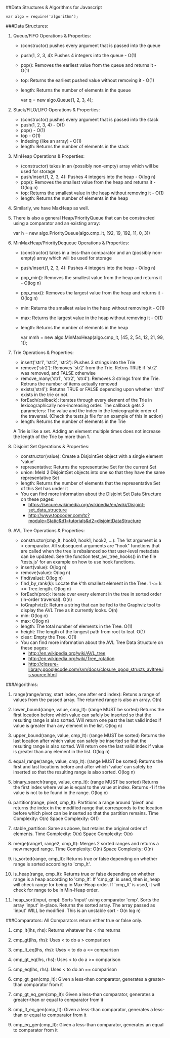 ##Data Structures & Algorithms for Javascript

    var algo = require('algorithm');


###Data Structures:
1. Queue/FIFO Operations & Properties:
    * (constructor) pushes every argument that is passed into the queue
    * push(1, 2, 3, 4): Pushes 4 integers into the queue - O(1)
    * pop(): Removes the earliest value from the queue and returns it - O(1)
    * top: Returns the earliest pushed value without removing it - O(1)
    * length: Returns the number of elements in the queue

        var q = new algo.Queue(1, 2, 3, 4);


2. Stack/FILO/LIFO Operations & Properties:
    * (constructor) pushes every argument that is passed into the stack
    * push(1, 2, 3, 4) - O(1)
    * pop() - O(1)
    * top   - O(1)
    * Indexing (like an array) - O(1)
    * length: Returns the number of elements in the stack

3. MinHeap Operations & Properties:
    * (constructor) takes in an (possibly non-empty) array which will be used for storage
    * push/insert(1, 2, 3, 4): Pushes 4 integers into the heap - O(log n)
    * pop(): Removes the smallest value from the heap and returns it - O(log n)
    * top: Returns the smallest value in the heap without removing it - O(1)
    * length: Returns the number of elements in the heap

4. Similarly, we have MaxHeap as well.

5. There is also a general Heap/PriorityQueue that can be constructed using 
a comparator and an existing array:

	var h = new algo.PriorityQueue(algo.cmp_lt, [92, 19, 192, 11, 0, 3])

6. MinMaxHeap/PriorityDequeue Operations & Properties:
    * (constructor) takes in a less-than comparator and an (possibly non-empty) array 
    which will be used for storage
    * push/insert(1, 2, 3, 4): Pushes 4 integers into the heap - O(log n)
    * pop_min(): Removes the smallest value from the heap and returns it - O(log n)
    * pop_max(): Removes the largest value from the heap and returns it - O(log n)
    * min: Returns the smallest value in the heap without removing it - O(1)
    * max: Returns the largest value in the heap without removing it - O(1)
    * length: Returns the number of elements in the heap

        var mmh = new algo.MinMaxHeap(algo.cmp_lt, [45, 2, 54, 12, 21, 99, 1]);

7. Trie Operations & Properties:
    * insert('str1', 'str2', 'str3'): Pushes 3 strings into the Trie
    * remove('str2'): Removes 'str2' from the Trie. Retrns TRUE if 'str2' was
    removed, and FALSE otherwise
    * remove_many('str1', 'str2', 'str4'): Removes 3 strings from the Trie. Retruns
    the number of items actually removed
    * exists('str4'): Retutns TRUE or FALSE depending upon whether 'str4' exists
    in the trie or not.
    * forEach(callback): Iterates through every element of the Trie in lexicographically
    non-increasing order. The callback gets 2 parameters: The value and the index in
    the lexicographic order of the traversal. (Check the tests.js file for an example
    of this in action)
    * length: Returns the number of elements in the Trie

    A Trie is like a set. Adding an element multiple times does not increase the
    length of the Trie by more than 1.

8. Disjoint Set Operations & Properties:
    * constructor(value): Create a DisjointSet object with a single element 'value'
    * representative: Returns the representative Set for the current Set
    * union: Meld 2 DisjointSet objects into one so that they have the same 
      representative Set
    * length: Returns the number of elements that the representative Set of this
      Set has under it
    * You can find more information about the Disjoint Set Data Structure on these pages:
        * https://secure.wikimedia.org/wikipedia/en/wiki/Disjoint-set_data_structure
        * http://www.topcoder.com/tc?module=Static&d1=tutorials&d2=disjointDataStructure

9. AVL Tree Operations & Properties:
    * constructor(cmp_lt, hook0, hook1, hook2, ...): The 1st argument is a < comparator.
      All subsequent arguments are "hook" functions that are called when the tree is
      rebalanced so that user-level metadata can be updated. See the function test_avl_tree_hooks() 
      in the file 'tests.js' for an example on how to use hook functions.
    * insert(value): O(log n)
    * remove(value): O(log n)
    * find(value):   O(log n)
    * find_by_rank(k): Locate the k'th smallest element in the Tree. 1 <= k <= Tree.length. 
      O(log n)
    * forEach(proc): Iterate over every element in the tree in sorted order 
      (in-order traversal). O(n)
    * toGraphviz():  Return a string that can be fed to the Graphviz tool to display
      the AVL Tree as it currently looks. O(n)
    * min:           O(log n)
    * max:           O(log n)
    * length:        The total number of elements in the Tree. O(1)
    * height:        The length of the longest path from root to leaf. O(1)
    * clear:         Empty the Tree. O(1)
    * You can find more information about the AVL Tree Data Structure on these pages:
        * http://en.wikipedia.org/wiki/AVL_tree
        * http://en.wikipedia.org/wiki/Tree_rotation
        * http://closure-library.googlecode.com/svn/docs/closure_goog_structs_avltree.js.source.html


###Algorithms:
1. range(range/array, start index, one after end index): Retuns a range of 
values from the passed array. The returned range is also an array. O(n)

2. lower_bound(range, value, cmp_lt): (range MUST be sorted) Returns the first 
location before which value can safely be inserted so that the resulting range is also
sorted. Will return one past the last valid index if value is greater than any 
element in the list. O(log n)

3. upper_bound(range, value, cmp_lt): (range MUST be sorted) Returns the last 
location after which value can safely be inserted so that the resulting range is also
sorted. Will return one the last valid index if value is greater than any 
element in the list. O(log n)

4. equal_range(range, value, cmp_lt): (range MUST be sorted) Returns the first and
last locations before and after which 'value' can safely be inserted so that the 
resulting range is also sorted. O(log n)

5. binary_search(range, value, cmp_lt): (range MUST be sorted) Returns the first
index where value is equal to the value at index. Returns -1 if the value is not to
be found in the range. O(log n)

6. partition(range, pivot, cmp_lt): Partitions a range around 'pivot' and returns
the index in the modified range that corresponds to the location before which pivot
can be inserted so that the partition remains.
Time Complexity: O(n)
Space Complexity: O(1)

7. stable_partition: Same as above, but retains the original order of elements.
Time Complexity: O(n)
Space Complexity: O(n)

8. merge(range1, range2, cmp_lt): Merges 2 sorted ranges and returns a new merged
range.
Time Complexity: O(n)
Space Complexity: O(n)

9. is_sorted(range, cmp_lt): Returns true or false depending on whether range 
is sorted according to 'cmp_lt'.

10. is_heap(range, cmp_lt): Returns true or false depending on whether range 
is a heap according to 'cmp_lt'. If 'cmp_gt' is used, then is_heap will check
range for being in Max-Heap order. If 'cmp_lt' is used, it will check for 
range to be in Min-Heap order.

11. heap_sort(input, cmp): Sorts 'input' using comparator 'cmp'. Sorts the
array 'input' in-place. Returns the sorted array. The array passed as 'input' 
WILL be modified. This is an unstable sort - O(n log n)


###Comparators:
All Comparators return either true or false only.

1. cmp_lt(lhs, rhs): Returns whatever lhs < rhs returns

2. cmp_gt(lhs, rhs): Uses < to do a > comparison

3. cmp_lt_eq(lhs, rhs): Uses < to do a <= comparison

4. cmp_gt_eq(lhs, rhs): Uses < to do a >= comparison

5. cmp_eq(lhs, rhs): Uses < to do an == comparison

6. cmp_gt_gen(cmp_lt): Given a less-than comparator, generates a greater-than
comparator from it

7. cmp_gt_eq_gen(cmp_lt): Given a less-than comparator, generates a greater-than
or equal to comparator from it

8. cmp_lt_eq_gen(cmp_lt): Given a less-than comparator, generates a less-than
or equal to comparator from it

9. cmp_eq_gen(cmp_lt): Given a less-than comparator, generates an equal to 
comparator from it
